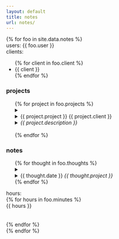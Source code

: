 ```yaml
---
layout: default
title: notes
url: notes/
---
```

{% for foo in site.data.notes %}  
users:   {{ foo.user }}  
clients:
<ul>
{% for client in foo.client %}
<li>{{ client }}</li>    
{% endfor %}      
</ul>    

<div>
   <h3>projects</h3>  
   <ul>
   {% for project in foo.projects %}  
   <details>   
      <summary>
         <br>
         <li>{{ project.project }}<span class='date'>&nbsp;{{ project.client }}</span></li>
         <li><span style="font-style: italic;">{{ project.description }}</span></li>      
         <br>
      </summary>   
      {% for todo in project.todo %}  
      <li>{{ todo }}</li>  
      {% endfor %}     
   </details>  
   {% endfor %} 
   </ul>    
</div> 

<div>   
   <h3>notes</h3>  
   <ul>
   {% for thought in foo.thoughts %}  
   <details>
      <summary>
         <li>{{ thought.date }}<i style="font-style: italic;"> {{ thought.project }}</i></li>  
      </summary>
      <p>{{ thought.note }}</p>  
      <br>    
   </details>   
   {% endfor %}  
   </ul>
</div>    

hours:  
{% for hours in foo.minutes %}  
{{ hours }}   
<br>  
{% endfor %}   
{% endfor %}
